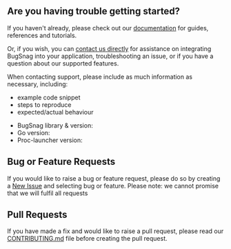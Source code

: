 ## Are you having trouble getting started?
If you haven't already, please check out our [documentation](https://github.com/bugsnag/proc-launcher#proc-launcher) for guides, references and tutorials.

Or, if you wish, you can [contact us directly](mailto:support@bugsnag.com) for assistance on integrating BugSnag into your application, troubleshooting an issue, or if you have a question about our supported features.

When contacting support, please include as much information as necessary, including:

- example code snippet
- steps to reproduce
- expected/actual behaviour 

* BugSnag library & version:
* Go version:
* Proc-launcher version:

## Bug or Feature Requests
If you would like to raise a bug or feature request, please do so by creating a [New Issue](https://github.com/bugsnag/proc-launcher/issues/new/choose) and selecting bug or feature.
Please note: we cannot promise that we will fulfil all requests

## Pull Requests
If you have made a fix and would like to raise a pull request, please read our [CONTRIBUTING.md](../CONTRIBUTING.md) file before creating the pull request.
